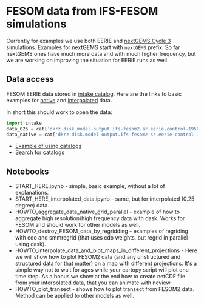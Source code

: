 # FESOM data from IFS-FESOM simulations

Currently for examples we use both EERIE and [nextGEMS Cycle 3](https://easy.gems.dkrz.de/DYAMOND/NextGEMS/index.html#id4) simulations. Examples for nextGEMS start with `nextGEMS` prefix. So far nextGEMS ones have much more data and with much higher frequency, but we are working on improving the situation for EERIE runs as well.

## Data access

FESOM EERIE data stored in [intake catalog](https://intake.readthedocs.io/en/latest/catalog.html). Here are the links to basic examples for [native](https://github.com/eerie-project/EERIE_hackathon_2023/blob/main/IFS_FESOM/FESOM/STARTHERE_FESOM.ipynb) and [interpolated](https://github.com/eerie-project/EERIE_hackathon_2023/blob/main/IFS_FESOM/FESOM/STARTHERE_FESOM_interpolated_data.ipynb) data.

In short this should work to open the data:
```python
import intake
data_025 = cat['dkrz.disk.model-output.ifs-fesom2-sr.eerie-control-1950.ocean.gr025']['daily'].to_dask() # for daily interpolated data
data_native = cat['dkrz.disk.model-output.ifs-fesom2-sr.eerie-control-1950.ocean.gr025']['daily'].to_dask() # for daily data on native grid
```

* [Example of using catalogs](https://github.com/eerie-project/EERIE_hackathon_2023/blob/main/COMMON/eerie_data-access_dkrz-disk.ipynb)
* [Search for catalogs](https://github.com/eerie-project/EERIE_hackathon_2023/blob/main/COMMON/searching_catalogs.ipynb)

## Notebooks

* START_HERE.ipynb - simple, basic example, without a lot of explanations.
* START_HERE_interpolated_data.ipynb - same, but for interpolated (0.25 degree) data.
* HOWTO_aggregate_data_native_grid_parallel - example of how to aggregate high resolution/high frequency data with dask. Works for FESOM and should work for other models as well.
* HOWTO_destroy_FESOM_data_by_regridding - examples of regriding with cdo and smmregrid (that uses cdo weights, but regrid in parallel using dask).
* HOWTO_interpolate_data_and_plot_maps_in_different_projections - Here we will show how to plot FESOM2 data (and any unstructured and structured data for that matter) on a map with different projections. It's a simple way not to wait for ages while your cartopy script will plot one time step. As a bonus we show at the end how to create netCDF file from your interpolated data, that you can animate with ncview.
* HOWTO_plot_transect - shows how to plot transect from FESOM2 data. Method can be applied to other models as well.

